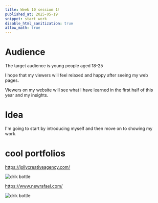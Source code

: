 ```yaml
---
title: Week 10 session 1!
published_at: 2025-05-19
snippet: start work
disable_html_sanitization: true
allow_math: true
---
```


# Audience
The target audience is young people aged 18-25

I hope that my viewers will feel relaxed and happy after seeing my web pages.

Viewers on my website will see what I have learned in the first half of this year and my insights.

# Idea
I'm going to start by introducing myself and then move on to showing my work.

# cool portfolios
https://jollycreativeagency.com/

![drik bottle](week12/1.png)


https://www.newrafael.com/

![drik bottle](week12/2.png)